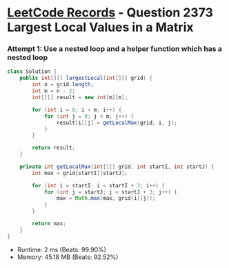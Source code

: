 # [LeetCode Records](../../README.md) - Question 2373 Largest Local Values in a Matrix

### Attempt 1: Use a nested loop and a helper function which has a nested loop
```java
class Solution {
    public int[][] largestLocal(int[][] grid) {
        int n = grid.length;
        int m = n - 2;
        int[][] result = new int[m][m];

        for (int i = 0; i < m; i++) {
            for (int j = 0; j < m; j++) {
                result[i][j] = getLocalMax(grid, i, j);
            }
        }

        return result;
    }

    private int getLocalMax(int[][] grid, int startI, int startJ) {
        int max = grid[startI][startJ];

        for (int i = startI; i < startI + 3; i++) {
            for (int j = startJ; j < startJ + 3; j++) {
                max = Math.max(max, grid[i][j]);
            }
        }

        return max;
    }
}
```
- Runtime: 2 ms (Beats: 99.90%)
- Memory: 45.18 MB (Beats: 92.52%)

<br>
